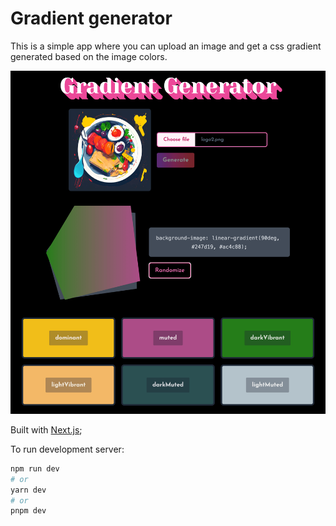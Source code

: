 # Gradient generator

This is a simple app where you can upload an image and get a css gradient generated based on the image colors.

![Screenshot](/public/screenshot.png)

Built with [Next.js](https://nextjs.org/);

To run development server:

```bash
npm run dev
# or
yarn dev
# or
pnpm dev
```

